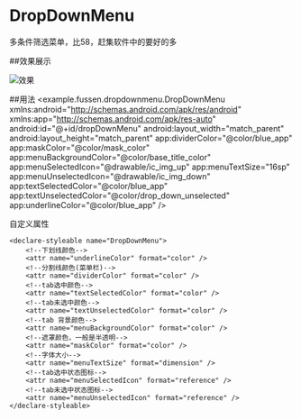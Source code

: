 # DropDownMenu

多条件筛选菜单，比58，赶集软件中的要好的多

##效果展示


![效果](http://ww4.sinaimg.cn/large/801b780agw1f7dwxiy2nxg208w0fte81.gif)

##用法
     <example.fussen.dropdownmenu.DropDownMenu xmlns:android="http://schemas.android.com/apk/res/android"
        xmlns:app="http://schemas.android.com/apk/res-auto"
        android:id="@+id/dropDownMenu"
        android:layout_width="match_parent"
        android:layout_height="match_parent"
        app:dividerColor="@color/blue_app"
        app:maskColor="@color/mask_color"
        app:menuBackgroundColor="@color/base_title_color"
        app:menuSelectedIcon="@drawable/ic_img_up"
        app:menuTextSize="16sp"
        app:menuUnselectedIcon="@drawable/ic_img_down"
        app:textSelectedColor="@color/blue_app"
        app:textUnselectedColor="@color/drop_down_unselected"
        app:underlineColor="@color/blue_app" />

自定义属性

    <declare-styleable name="DropDownMenu">
        <!--下划线颜色-->
        <attr name="underlineColor" format="color" />
        <!--分割线颜色(菜单栏)-->
        <attr name="dividerColor" format="color" />
        <!--tab选中颜色-->
        <attr name="textSelectedColor" format="color" />
        <!--tab未选中颜色-->
        <attr name="textUnselectedColor" format="color" />
        <!--tab 背景颜色-->
        <attr name="menuBackgroundColor" format="color" />
        <!--遮罩颜色，一般是半透明-->
        <attr name="maskColor" format="color" />
        <!--字体大小-->
        <attr name="menuTextSize" format="dimension" />
        <!--tab选中状态图标-->
        <attr name="menuSelectedIcon" format="reference" />
        <!--tab未选中状态图标-->
        <attr name="menuUnselectedIcon" format="reference" />
    </declare-styleable>


